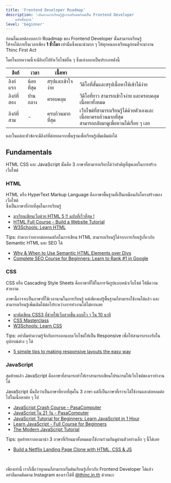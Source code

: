 ```yaml
---
title: 'Frontend Developer Roadmap'
description: 'เส้นทางการเรียนรู้สู่การเตรียมพร้อมเป็น Frontend Developer
    ฉบับพื้นฐาน'
level: 'beginner'
---
```


ก่อนอื่นเลยต้องบอกว่า Roadmap ของ Frontend Developer นั้นสามารถเรียนรู้<br />ให้จบได้ภายในเวลาเพียง <strong>1 ชั่วโมง</strong> เท่านั้นซึ่งแนะนำมาก ๆ ให้ทุกคนลองเรียนดูก่อนที่จะมางาน Thinc First Act

โดยในบทความนี้จะมีลิงก์ไปยังเว็บไซต์อื่น ๆ ซึ่งแบ่งออกเป็นประเภทดังนี้

| ลิงก์       | เวลา       | เนื้อหา           |                                                                                                              |
| ----------- | ---------- | ----------------- | ------------------------------------------------------------------------------------------------------------ |
| ลิงก์แรก    | น้อยที่สุด | สรุปและเข้าใจง่าย | วีดีโอที่สั้นและสรุปเนื้อหาให้เข้าได้ง่าย                                                                    |
| ลิงก์ที่สอง | ปานกลาง    | ครอบคลุม          | วีดีโอที่ยาว สามารถเข้าใจง่าย และครอบคลุมเนื้อหาทั้งหมด                                                      |
| ลิงก์ที่สาม | -          | ครบถ้วนมากที่สุด  | เว็บไซต์ที่สามารถเรียนรู้ได้ด้วยตัวเองและเนื้อหาครบถ้วนมากที่สุด <br />สามารถกลับมาดูเพื่อทวนได้เรื่อย ๆ เลย |

และในแต่ละหัวข้อจะมีลิงก์ที่ต่อยอดจากพื้นฐานเพื่อเรียนรู้เพิ่มเติมต่อได้

## Fundamentals

HTML CSS และ JavaScript นั้นคือ 3 ภาษาที่สามารถเรียกได้ว่าสำคัญที่สุดเลยในการสร้างเว็บไซต์

### HTML

HTML หรือ HyperText Markup Language คือภาษาพื้นฐานที่เป็นเหมือนกับโครงสร้างของเว็บไซต์<br />ซึ่งเป็นภาษาที่ง่ายที่สุดในการเรียนรู้

-   [มาเรียนเขียนเว็บด้วย HTML 5 !! ฉบับที่เร็วที่สุด !](https://www.youtube.com/watch?v=-jzu5YH6OMQ)
-   [HTML Full Course - Build a Website Tutorial](https://www.youtube.com/watch?v=pQN-pnXPaVg)
-   [W3Schools: Learn HTML](https://www.w3schools.com/html/html_intro.asp)

Tips: ถ้าหากว่าอยากต่อยอดสกิลในการเขียน HTML สามารถเรียนรู้ได้จากการเรียนรู้เกี่ยวกับ Semantic HTML และ SEO ได้

-   [Why & When to Use Semantic HTML Elements over Divs](https://www.youtube.com/watch?v=bOUhq46fd5g)
-   [Complete SEO Course for Beginners: Learn to Rank #1 in Google](https://www.youtube.com/watch?v=xsVTqzratPs)

### CSS

CSS หรือ Cascading Style Sheets คือภาษาที่ใช้ในการจัดรูปแบบหน้าเว็บไซต์ ให้มีความสวยงาม

ภาษานี้อาจจะเป็นภาษาที่ใช้เวลานานในการเรียนรู้ แต่เพียงแค่รู้พื้นฐานก็สามารถใช้งานได้แล้ว และสามารถเรียนรู้เพิ่มเติมได้ต่อไประหว่างการทำงานได้ไม่ยากเลย

-   [มาหัดเขียน CSS3 ที่ช่วยให้เว็บสวยขึ้น แบบไว ๆ ใน 10 นาที](https://www.youtube.com/watch?v=9H6ubALp8vo2)
-   [CSS Masterclass](https://www.youtube.com/watch?v=FqmB-Zj2-PA)
-   [W3Schools: Learn CSS](https://www.w3schools.com/css/)

Tips: อย่าลืมทำความรู้จักกับการออกแบบเว็บไซต์ให้เป็น Responsive เพื่อให้สามารถรองรับในอุปกรณ์ต่าง ๆ ได้

-   [5 simple tips to making responsive layouts the easy way](https://www.youtube.com/watch?v=VQraviuwbzU)

### JavaScript

สุดท้ายแล้ว JavaScript คือภาษาที่สามารถทำให้เราสามารถเขียนโปรแกรมให้เว็บไซต์ของเราทำงานได้

JavaScript นั้นถือว่าเป็นภาษาที่ยากที่สุดใน 3 ภาษา แต่ก็เป็นภาษาที่เราจะได้ใช้งานและต่อยอดต่อไปในเนื้อหาต่อ ๆ ไป

-   [JavaScript Crash Course - PasaComputer](https://youtu.be/Tz5Wk1yPlBE?si=LF1miZGscb60gEPB)
-   [JavaScript ใน 21 วัน - PasaComputer](https://www.youtube.com/watch?v=oKY8tJLA5nU&list=PLOgiLP3tCaPXc9-whn0on3tDT9rQdXAWL)
-   [JavaScript Tutorial for Beginners: Learn JavaScript in 1 Hour](https://www.youtube.com/watch?v=W6NZfCO5SIk)
-   [Learn JavaScript - Full Course for Beginners](https://www.youtube.com/watch?v=PkZNo7MFNFg)
-   [The Modern JavaScript Tutorial](https://javascript.info/)

Tips: สุดท้ายเราลองมานำ 3 ภาษาที่เรียนมาทั้งหมดมาใช้งานร่วมกันดูผ่านตัวอย่างเล็ก ๆ นี้ได้เลย

-   [Build a Netflix Landing Page Clone with HTML, CSS & JS](https://www.youtube.com/watch?v=P7t13SGytRk)

<br />

เพียงเท่านี้ เราก็เชื่อว่าทุกคนก็สามารถเริ่มต้นเรียนรู้เกี่ยวกับ Frontend Developer ได้แล้ว<br />อย่าลืมกดติดตาม Instagram ของเราได้ที่ [@thinc.in.th](https://instagram.com/thinc.in.th) ด้วยนะะ
